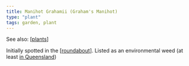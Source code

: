 ```yaml
---
title: Manihot Grahamii (Graham's Manihot)
type: "plant"
tags: garden, plant
---
```


See also: [[plants]]

Initially spotted in the [[roundabout]]. Listed as an environmental weed (at least [in Queensland](https://apps.des.qld.gov.au/species-search/details/?id=6732))

[//begin]: # "Autogenerated link references for markdown compatibility"
[plants]: plants "Plants"
[roundabout]: ../roundabout "Roundabout"
[//end]: # "Autogenerated link references"